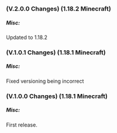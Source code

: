 ### **(V.2.0.0 Changes) (1.18.2 Minecraft)**

##### Misc:
Updated to 1.18.2


### **(V.1.0.1 Changes) (1.18.1 Minecraft)**

##### Misc:
Fixed versioning being incorrect


### **(V.1.0.0 Changes) (1.18.1 Minecraft)**

##### Misc:
First release.